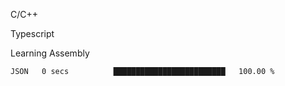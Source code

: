 <p>C/C++</p>
<p> Typescript</p>
<p>Learning Assembly</p>

<!--START_SECTION:waka-->

```txt
JSON   0 secs          █████████████████████████   100.00 %
```

<!--END_SECTION:waka-->
